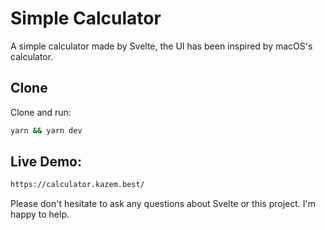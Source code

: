 # Simple Calculator

A simple calculator made by Svelte, the UI has been inspired by macOS's calculator.

## Clone

Clone and run:

```bash
yarn && yarn dev
```

## Live Demo:
```bash
https://calculator.kazem.best/
````

Please don't hesitate to ask any questions about Svelte or this project. I'm happy to help.
